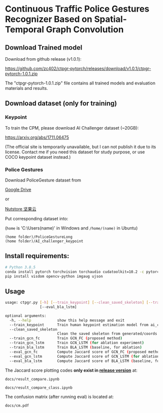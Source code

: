 # Continuous Traffic Police Gestures Recognizer Based on Spatial-Temporal Graph Convolution

## Download Trained model

Download from github release (v1.0.1):

https://github.com/zc402/ctpgr-pytorch/releases/download/v1.0.1/ctpgr-pytorch-1.0.1.zip

The "ctpgr-pytorch-1.0.1.zip" file contains all trained models and evaluation materials and results.

## Download dataset (only for training)

### Keypoint
To train the CPM, please download AI Challenger dataset (~20GB):

https://arxiv.org/abs/1711.06475

(The official site is temporarily unavailable, but I can not publish it due to its license. 
Contact me if you need this dataset for study purpose, or use COCO keypoint dataset instead.)

### Police Gestures
Download PoliceGesture dataset from

[Google Drive](https://drive.google.com/drive/folders/13KHZpweTE1vRGAMF7wqMDE35kDw40Uym?usp=sharing)

or

[Nutstore 坚果云](https://www.jianguoyun.com/p/DQFgxv8Q9_LMBhiVrvYB)


Put corresponding dataset into:

(`home` is 'C:\Users\(name)' in Windows and `/home/(name)` in Ubuntu)

```
(home folder)/PoliceGestureLong
(home folder)/AI_challenger_keypoint
```

## Install requirements:

```bash
# Python 3.8.5
conda install pytorch torchvision torchaudio cudatoolkit=10.2 -c pytorch
pip install visdom opencv-python imgaug ujson
```

## Usage
```bash
usage: ctpgr.py [-h] [--train_keypoint] [--clean_saved_skeleton] [--train_gcn_fc] [--train_gcn_lstm] [--train_bla_lstm] [--eval_gcn_fc] [--eval_gcn_lstm]
                [--eval_bla_lstm]

optional arguments:
  -h, --help            show this help message and exit
  --train_keypoint      Train human keypoint estimation model from ai_challenger dataset
  --clean_saved_skeleton
                        Clean the saved skeleton from generated/coords to regenerate them during next training
  --train_gcn_fc        Train GCN_FC (proposed method)
  --train_gcn_lstm      Train GCN_LSTM (for ablation experiment)
  --train_bla_lstm      Train BLA_LSTM (baseline, for ablation)
  --eval_gcn_fc         Compute Jaccard score of GCN_FC (proposed method)
  --eval_gcn_lstm       Compute Jaccard score of GCN_LSTM (for ablation experiment)
  --eval_bla_lstm       Compute Jaccard score of BLA_LSTM (baseline, for ablation)

```

The Jaccard score plotting codes **only exist in [release version](https://github.com/zc402/ctpgr-pytorch/releases/)** at:
```
docs/result_compare.ipynb

docs/result_compare_class.ipynb
```
The confusion matrix (after running eval) is located at:
```
docs/cm.pdf
```